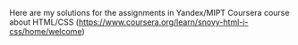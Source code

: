 Here are my solutions for the assignments in Yandex/MIPT Coursera course about HTML/CSS
(https://www.coursera.org/learn/snovy-html-i-css/home/welcome)
